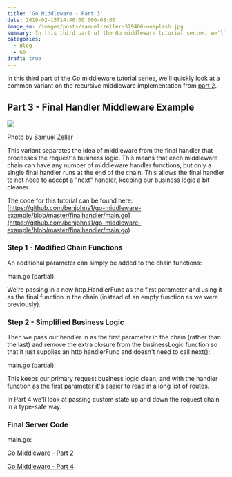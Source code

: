 ```yaml
---
title: 'Go Middleware - Part 3'
date: 2019-02-15T14:40:00.000-08:00
image_sm: /images/posts/samuel-zeller-379406-unsplash.jpg
summary: In this third part of the Go middleware tutorial series, we'll quickly look at a common variant on the recursive middleware implementation from part 2.
categories:
  - Blog
  - Go
draft: true
---
```


In this third part of the Go middleware tutorial series, we'll quickly look at a common variant on the recursive middleware implementation from [part 2](/posts/20190209-go-middleware-part-2).  

Part 3 - Final Handler Middleware Example
-----------------------------------------

[![](/images/posts/samuel-zeller-379406-unsplash.jpg)](/images/posts/samuel-zeller-379406-unsplash.jpg)

Photo by [Samuel Zeller](https://unsplash.com/photos/oBb-Y26PJgg?utm_source=unsplash&utm_medium=referral&utm_content=creditCopyText)

This variant separates the idea of middleware from the final handler that processes the request's business logic. This means that each middleware chain can have any number of middleware handler functions, but only a single final handler runs at the end of the chain. This allows the final handler to not need to accept a "next" handler, keeping our business logic a bit cleaner.  
  
The code for this tutorial can be found here:  
[https://github.com/benjohns1/go-middleware-example/blob/master/finalhandler/main.go](https://github.com/benjohns1/go-middleware-example/blob/master/finalhandler/main.go)  

### Step 1 - Modified Chain Functions

An additional parameter can simply be added to the chain functions:  

main.go (partial):
<Gist src="https://gist.github.com/benjohns1/0e74d47c067d9e8845745f1731abadd0.js"/>

We're passing in a new http.HandlerFunc as the first parameter and using it as the final function in the chain (instead of an empty function as we were previously).  

### Step 2 - Simplified Business Logic

Then we pass our handler in as the first parameter in the chain (rather than the last) and remove the extra closure from the businessLogic function so that it just supplies an http handlerFunc and doesn't need to call next():  

main.go (partial):
<Gist src="https://gist.github.com/benjohns1/66e7e099b9a93b887c03bcd9c36b0627.js"/>

This keeps our primary request business logic clean, and with the handler function as the first parameter it's easier to read in a long list of routes.  
  
In Part 4 we'll look at passing custom state up and down the request chain in a type-safe way.

### Final Server Code

main.go:
<Gist src="https://gist.github.com/benjohns1/afd9adbde74aca973fac732c7fd82180.js"/>

[Go Middleware - Part 2](/posts/20190209-go-middleware-part-2)

[Go Middleware - Part 4](/posts/20190224-go-middleware-part-4)

